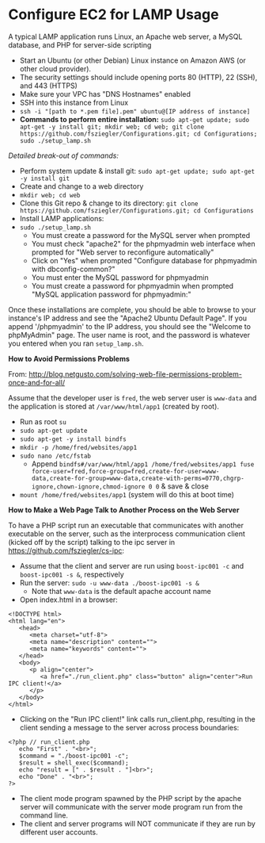Configure EC2 for LAMP Usage
============================

A typical LAMP application runs Linux, an Apache web server, a MySQL database, and PHP for server-side scripting
 * Start an Ubuntu (or other Debian) Linux instance on Amazon AWS (or other cloud provider).
  * The security settings should include opening ports 80 (HTTP), 22 (SSH), and 443 (HTTPS)
  * Make sure your VPC has "DNS Hostnames" enabled
 * SSH into this instance from Linux
  * `ssh -i "[path to *.pem file].pem" ubuntu@[IP address of instance]`
 * **Commands to perform entire installation:** `sudo apt-get update; sudo apt-get -y install git; mkdir web; cd web; git clone https://github.com/fsziegler/Configurations.git; cd Configurations; sudo ./setup_lamp.sh`

_Detailed break-out of commands:_
 * Perform system update & install git: `sudo apt-get update; sudo apt-get -y install git`
 * Create and change to a web directory
  * `mkdir web; cd web`
 * Clone this Git repo & change to its directory: `git clone https://github.com/fsziegler/Configurations.git; cd Configurations`
 * Install LAMP applications:
  * `sudo ./setup_lamp.sh`
    * You must create a password for the MySQL server when prompted
    * You must check "apache2" for the phpmyadmin web interface when prompted for "Web server to reconfigure automatically"
    * Click on "Yes" when prompted "Configure database for phpmyadmin with dbconfig-common?"
    * You must enter the MySQL password for phpmyadmin
    * You must create a password for phpmyadmin when prompted "MySQL application password for phpmyadmin:"

Once these installations are complete, you should be able to browse to your instance's IP address and see the "Apache2 Ubuntu Default Page". If you append '/phpmyadmin' to the IP address, you should see the "Welcome to phpMyAdmin" page. The user name is root, and the password is whatever you entered when you ran `setup_lamp.sh`.
 
**How to Avoid Permissions Problems**

From: http://blog.netgusto.com/solving-web-file-permissions-problem-once-and-for-all/

Assume that the developer user is `fred`, the web server user is `www-data` and the application is stored at `/var/www/html/app1` (created by root).
 * Run as root `su`
 * `sudo apt-get update`
 * `sudo apt-get -y install bindfs`
 * `mkdir -p /home/fred/websites/app1`
 * `sudo nano /etc/fstab`
   * Append `bindfs#/var/www/html/app1 /home/fred/websites/app1 fuse force-user=fred,force-group=fred,create-for-user=www-data,create-for-group=www-data,create-with-perms=0770,chgrp-ignore,chown-ignore,chmod-ignore 0 0` & save & close
 * `mount /home/fred/websites/app1` (system will do this at boot time)

**How to Make a Web Page Talk to Another Process on the Web Server**

To have a PHP script run an executable that communicates with another executable on the server, such as the interprocess communication client (kicked off by the script) talking to the ipc server in https://github.com/fsziegler/cs-ipc:
 * Assume that the client and server are run using `boost-ipc001 -c` and `boost-ipc001 -s &`, respectively
 * Run the server: `sudo -u www-data ./boost-ipc001 -s &`
   * Note that `www-data` is the default apache account name
 * Open index.html in a browser:
```
<!DOCTYPE html>
<html lang="en">
   <head>
      <meta charset="utf-8">
      <meta name="description" content="">
      <meta name="keywords" content="">
   </head>
   <body>
      <p align="center">
         <a href="./run_client.php" class="button" align="center">Run IPC client!</a>
      </p>
   </body>
</html>
```
 * Clicking on the "Run IPC client!" link calls run_client.php, resulting in the client sending a message to the server across process boundaries:
```
<?php // run_client.php
   echo "First" . "<br>";
   $command = "./boost-ipc001 -c";
   $result = shell_exec($command);
   echo "result = [" . $result . "]<br>";
   echo "Done" . "<br>";
?>
```
   * The client mode program spawned by the PHP script by the apache server will communicate with the server mode program run from the command line.
   * The client and server programs will NOT communicate if they are run by different user accounts.
